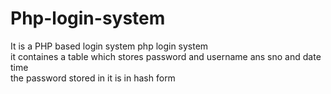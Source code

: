 # Php-login-system
It  is  a PHP based  login system 
php login system  
it containes  a  table  which  stores  password  and  username ans  sno and  date time  
the  password stored in it is in  hash form
